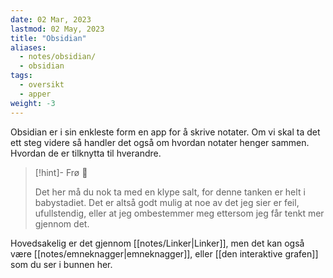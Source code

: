 ```yaml
---
date: 02 Mar, 2023
lastmod: 02 May, 2023
title: "Obsidian"
aliases:
  - notes/obsidian/
  - obsidian
tags:
  - oversikt
  - apper
weight: -3
---
```


Obsidian er i sin enkleste form en app for å skrive notater. Om vi skal ta det ett steg videre så handler det også om hvordan notater henger sammen. Hvordan de er tilknytta til hverandre.

> [!hint]- Frø  🌱
>
> Det her må du nok ta med en klype salt, for denne tanken er helt i babystadiet. Det er altså godt mulig at noe av det jeg sier er feil, ufullstendig, eller at jeg ombestemmer meg ettersom jeg får tenkt mer gjennom det.

Hovedsakelig er det gjennom [[notes/Linker|Linker]], men det kan også være [[notes/emneknagger|emneknagger]], eller [[den interaktive grafen]] som du ser i bunnen her.
